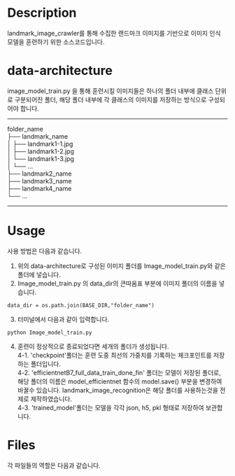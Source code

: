 # Description

landmark_image_crawler를 통해 수집한 랜드마크 이미지를 기반으로 이미지 인식 모델을 훈련하기 위한 소스코드입니다.

# data-architecture

image_model_train.py 을 통해 훈련시킬 이미지들은 하나의 폴더 내부에 클래스 단위로 구분되어진 폴더, 해당 폴더 내부에 각 클래스의 이미지를 저장하는 방식으로 구성되어야 합니다.

***
folder_name  
├── landmark_name  
│   ├── landmark1-1.jpg  
│   ├── landmark1-2.jpg  
│   └── landmark1-3.jpg  
│   └── ...  
├── landmark2_name  
├── landmark3_name  
├── landmark4_name  
└── ...

***

# Usage

사용 방법은 다음과 같습니다.

1. 위의 data-architecture로 구성된 이미지 폴더를 Image_model_train.py와 같은 폴더에 넣습니다.
2. Image_model_train.py 의 data_dir의 큰따옴표 부분에 이미지 폴더의 이름을 넣습니다.
```
data_dir = os.path.join(BASE_DIR,"folder_name")
```
3. 터미널에서 다음과 같이 입력합니다.
```
python Image_model_train.py
```
4. 훈련이 정상적으로 종료되었다면 세개의 폴더가 생성됩니다.  
4-1. 'checkpoint'폴더는 훈련 도중 최선의 가중치를 기록하는 체크포인트를 저장하는 폴더입니다.  
4-2. 'efficientnetB7_full_data_train_done_fin' 폴더는 모델이 저장된 폴더로, 해당 폴더의 이름은 model_efficientnet 함수의 model.save() 부분을 변경하여 바꿀수 있습니다. 
landmark_image_recognition은 해당 폴더를 사용하는것을 전제로 제작하였습니다.  
4-3. 'trained_model'폴더는 모델을 각각 json, h5, pkl 형태로 저장하여 보관합니다.  

# Files

각 파일들의 역할은 다음과 같습니다.




